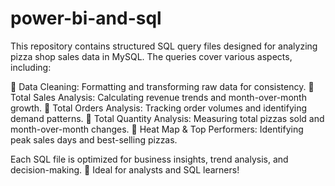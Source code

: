 # power-bi-and-sql
This repository contains structured SQL query files designed for analyzing pizza shop sales data in MySQL. The queries cover various aspects, including:

📌 Data Cleaning: Formatting and transforming raw data for consistency.
📌 Total Sales Analysis: Calculating revenue trends and month-over-month growth.
📌 Total Orders Analysis: Tracking order volumes and identifying demand patterns.
📌 Total Quantity Analysis: Measuring total pizzas sold and month-over-month changes.
📌 Heat Map & Top Performers: Identifying peak sales days and best-selling pizzas.

Each SQL file is optimized for business insights, trend analysis, and decision-making. 🚀 Ideal for analysts and SQL learners!
